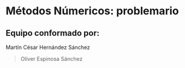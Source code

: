 # Métodos Númericos: problemario
## Equipo conformado por:
Martín César Hernández Sánchez
>Oliver Espinosa Sánchez

